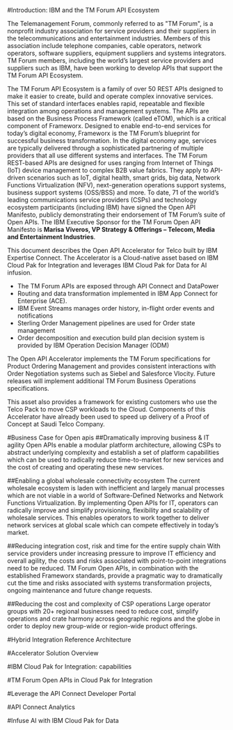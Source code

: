 #Introduction: IBM and the TM Forum API Ecosystem

The Telemanagement Forum, commonly referred to as "TM Forum", is a nonprofit industry association for service providers and their suppliers in the telecommunications and entertainment industries. Members of this association include telephone companies, cable operators, network operators, software suppliers, equipment suppliers and systems integrators. TM Forum members, including the world’s largest service providers and suppliers such as IBM, have been working to develop APIs that support the TM Forum API Ecosystem.

The TM Forum API Ecosystem is a family of over 50 REST APIs designed to make it easier to create, build and operate complex innovative services. This set of standard interfaces enables rapid, repeatable and flexible integration among operations and management systems. The APIs are based on the Business Process Framework (called eTOM), which is a critical component of Frameworx. Designed to enable end-to-end services for today’s digital economy, Frameworx is the TM Forum’s blueprint for successful business transformation.
In the digital economy age, services are typically delivered through a sophisticated partnering of multiple providers that all use different systems and interfaces. The TM Forum REST-based APIs are designed for uses ranging from Internet of Things (IoT) device management to complex B2B value fabrics. They apply to API-driven scenarios such as IoT, digital health, smart grids, big data, Network Functions Virtualization (NFV), next-generation operations support systems, business support systems (OSS/BSS) and more.
To date, 71 of the world’s leading communications service providers (CSPs) and technology ecosystem participants (including IBM) have signed the Open API Manifesto, publicly demonstrating their endorsement of TM Forum’s suite of Open APIs. The IBM Executive Sponsor for the TM Forum Open API Manifesto is **Marisa Viveros, VP Strategy & Offerings – Telecom, Media and Entertainment Industries**.

This document describes the Open API Accelerator for Telco built by IBM Expertise Connect. The Accelerator is a Cloud-native asset based on IBM Cloud Pak for Integration and leverages IBM Cloud Pak for Data for AI infusion.
- The TM Forum APIs are exposed through API Connect and DataPower
- Routing and data transformation implemented in IBM App Connect for Enterprise (ACE).
- IBM Event Streams manages order history, in-flight order events and notifications
- Sterling Order Management pipelines are used for Order state management
- Order decomposition and execution build plan decision system is provided by IBM Operation Decision Manager (ODM)

The Open API Accelerator implements the TM Forum specifications for Product Ordering Management and provides consistent interactions with Order Negotiation systems such as Siebel and Salesforce Vlocity. Future releases will implement additional TM Forum Business Operations specifications.

This asset also provides a framework for existing customers who use the Telco Pack to move CSP workloads to the Cloud. Components of this Accelerator have already been used to speed up delivery of a Proof of Concept at Saudi Telco Company.



#Business Case for Open apis
##Dramatically improving business & IT agility
Open APIs enable a modular platform architecture, allowing CSPs to abstract underlying complexity and establish a set of platform capabilities which can be used to radically reduce time-to-market for new services and the cost of creating and operating these new services.

##Enabling a global wholesale connectivity ecosystem
The current wholesale ecosystem is laden with inefficient and largely manual processes which are not viable in a world of Software-Defined Networks and Network Functions Virtualization. By implementing Open APIs for IT, operators can radically improve and simplify provisioning, flexibility and scalability of wholesale services. This enables operators to work together to deliver network services at global scale which can compete effectively in today’s market.

##Reducing integration cost, risk and time for the entire supply chain
With service providers under increasing pressure to improve IT efficiency and overall agility, the costs and risks associated with point-to-point integrations need to be reduced. TM Forum Open APIs, in combination with the established Frameworx standards, provide a pragmatic way to dramatically cut the time and risks associated with systems transformation projects, ongoing maintenance and future change requests.

##Reducing the cost and complexity of CSP operations
Large operator groups with 20+ regional businesses need to reduce cost, simplify operations and crate harmony across geographic regions and the globe in order to deploy new group-wide or region-wide product offerings.


#Hybrid Integration Reference Architecture



#Accelerator Solution Overview


#IBM Cloud Pak for Integration: capabilities


#TM Forum Open APIs in Cloud Pak for Integration



#Leverage the API Connect Developer Portal


#API Connect Analytics



#Infuse AI with IBM Cloud Pak for Data

